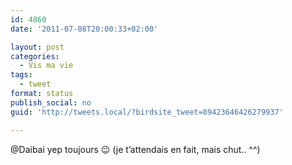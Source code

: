 ```yaml
---
id: 4860
date: '2011-07-08T20:00:33+02:00'

layout: post
categories:
  - Vis ma vie
tags:
  - tweet
format: status
publish_social: no
guid: 'http://tweets.local/?birdsite_tweet=89423646426279937'

---
```


@Daibai yep toujours 😉 (je t’attendais en fait, mais chut.. ^^)